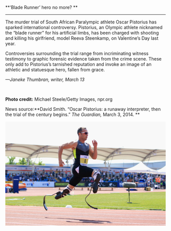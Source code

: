 **‘Blade Runner’ hero
 no more? **

****

The murder trial of South African Paralympic athlete Oscar Pistorius has sparked international controversy. Pistorius, an Olympic athlete nicknamed the “blade runner” for his artificial limbs, has been charged with shooting and killing his girlfriend, model Reeva Steenkamp, on Valentine’s Day last year.  

Controversies surrounding the trial range from incriminating witness testimony to graphic forensic evidence taken from the crime scene. These only add to Pistorius’s tarnished reputation and invoke an image of an athletic and statuesque hero, fallen from grace.  

*—Janeke Thumbran, writer, March 13*

 

**Photo credit:** Michael Steele/Getty Images, npr.org

News source:**David Smith. “Oscar Pistorius: a runaway interpreter, then the trial of the century begins.” *The Guardian,* March 3, 2014. **

![](../images/14-03-13_AccNo_PistoriusEDIT-1.jpeg)
